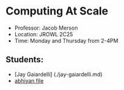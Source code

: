 # Computing At Scale

- Professor: Jacob Merson
- Location: JROWL 2C25
- Time: Monday and Thursday from 2-4PM


## Students:
- [Jay Gaiardelli] (./jay-gaiardelli.md)
- [abhiyan file](abhiyan-paudel.md)

